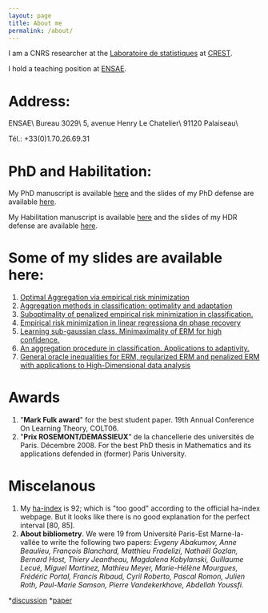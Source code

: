 ```yaml
---
layout: page
title: About me
permalink: /about/
---
```


I am a CNRS researcher at the [Laboratoire de statistiques](http://www.crest.fr/index.php?option=com_content&view=article&id=58&Itemid=104) at [CREST](http://www.crest.fr).
 
I hold a teaching position at [ENSAE](http://www.ensae.fr). 


# Address:
ENSAE\\
Bureau 3029\\
5, avenue Henry Le Chatelier\\
91120 Palaiseau\\

Tél.: +33(0)1.70.26.69.31

# PhD and Habilitation:
My PhD manuscript is available [here](/assets/These-Guillaume-Lecue.pdf) and the slides of my PhD defense are available [here](/assets/soutenanceTheseVersionFinale.pdf).

My Habilitation manuscript is available [here](/assets/HDR.pdf) and the slides of my HDR defense are available [here](/assets/HDR-Presentation.pdf).

# Some of my slides are available here:
1. [Optimal Aggregation via empirical risk minimization](/assets/PresentationGottingem.pdf)
2. [Aggregation methods in classification: optimality and adaptation](/assets/PresentationLisboa07.pdf)
3. [Suboptimality of penalized empirical risk minimization in classification.](/assets/PresentationCOLT07.pdf)
4. [Empirical risk minimization in linear regressiona dn phase recovery](/assets/expose-LM15.pdf)
5. [Learning sub-gaussian class. Minimaximality of ERM for high confidence.](/assets/Learning-subgaussian-class.pdf)
6. [An aggregation procedure in classification. Applications to adaptivity.](/assets/PresentationPittsburgh2006.pdf)
7. [General oracle inequalities for ERM, regularized ERM and penalized ERM with applications to High-Dimensional data analysis](/assets/Princeton-05-12.pdf)


# Awards
1. "**Mark Fulk award**" for the best student paper. 19th Annual Conference On Learning Theory, COLT06.
2. "**Prix ROSEMONT/DEMASSIEUX**"  de la chancellerie des universités de Paris. Décembre 2008. For the best PhD thesis in Mathematics and its applications defended in (former) Paris University.

# Miscelanous
1. My [ha-index](https://www.irif.univ-paris-diderot.fr/~haberm//haindex.html) is 92; which is "too good" according to the official ha-index webpage. But it looks like there is no good explanation for the perfect interval [80, 85]. 
2. **About bibliometry**. We were 19 from Université Paris-Est Marne-la-vallée to write the following two papers: *Evgeny Abakumov, Anne Beaulieu, François Blanchard, Matthieu Fradelizi, Nathaël Gozlan, Bernard Host, Thiery Jeantheau, Magdalena Kobylanski, Guillaume Lecué, Miguel Martinez, Mathieu Meyer, Marie-Hélène Mourgues, Frédéric Portal, Francis Ribaud, Cyril Roberto, Pascal Romon, Julien Roth, Paul-Marie Samson, Pierre Vandekerkhove, Abdellah Youssfi.*
  
*[discussion](/assets/bibliometrie-hal-arXiv.pdf)
*[paper](/assets/logsob-Lamplighter.pdf)



